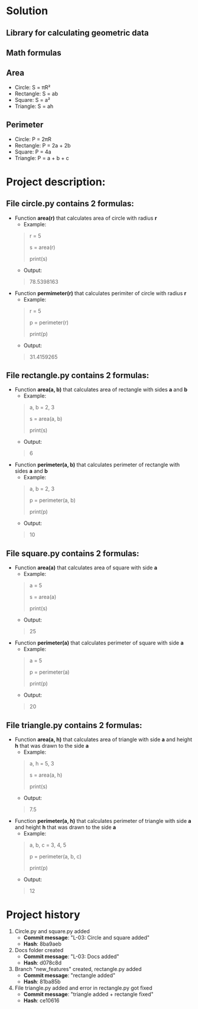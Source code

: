 
# Solution
## Library for calculating geometric data
## Math formulas
## Area
- Circle: S = πR²
- Rectangle: S = ab
- Square: S = a²
- Triangle: S = ah

## Perimeter
- Circle: P = 2πR
- Rectangle: P = 2a + 2b
- Square: P = 4a
- Triangle: P = a + b + c

# Project description:

## File circle.py contains 2 formulas:
- Function **area(r)** that calculates area of circle with radius **r**
  - Example:
  > r = 5
  > 
  > s = area(r)
  > 
  > print(s)
  - Output:
  > 78.5398163
- Function **permimeter(r)** that calculates perimiter of circle with radius **r**
  - Example:
  > r = 5
  > 
  > p = perimeter(r)
  > 
  > print(p)
  - Output:
  > 31.4159265

## File rectangle.py contains 2 formulas:
- Function **area(a, b)** that calculates area of rectangle with sides **a** and **b**
  - Example:
  > a, b = 2, 3
  > 
  > s = area(a, b)
  > 
  > print(s)
  - Output:
  > 6
- Function **perimeter(a, b)** that calculates perimeter of rectangle with sides **a** and **b**
  - Example:
  > a, b = 2, 3
  > 
  > p = perimeter(a, b)
  > 
  > print(p)
  - Output:
  > 10

## File square.py contains 2 formulas:
- Function **area(a)** that calculates area of square with side **a**
  - Example:
  > a = 5
  > 
  > s = area(a)
  > 
  > print(s)
  - Output:
  > 25
- Function **perimeter(a)** that calculates perimeter of square with side **a**
  - Example:
  > a = 5
  > 
  > p = perimeter(a)
  > 
  > print(p)
  - Output:
  > 20

## File triangle.py contains 2 formulas:
- Function **area(a, h)** that calculates area of triangle with side **a** and height **h** that was drawn to the side **a**
  - Example:
  > a, h = 5, 3
  > 
  > s = area(a, h)
  > 
  > print(s)
  - Output:
  > 7.5
- Function **perimeter(a, h)** that calculates perimeter of triangle with side **a** and height **h** that was drawn to the side **a**
  - Example:
  > a, b, c = 3, 4, 5
  > 
  > p = perimeter(a, b, c)
  > 
  > print(p)
  - Output:
  > 12

# Project history
1. Circle.py and square.py added
   - **Commit message**: "L-03: Circle and square added"
   - **Hash**: 8ba9aeb
1. Docs folder created
   - **Commit message**: "L-03: Docs added"
   - **Hash**: d078c8d
1. Branch "new_features" created, rectangle.py added
   - **Commit message**: "rectangle added"
   - **Hash**: 81ba85b
1. File triangle.py added and error in rectangle.py got fixed
   - **Commit message**: "triangle added + rectangle fixed"
   - **Hash**: ce10616